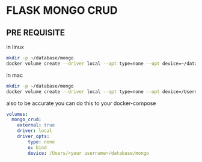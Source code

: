 # FLASK MONGO CRUD 

## PRE REQUISITE
in linux
```bash
mkdir -p ~/database/mongo 
docker volume create --driver local --opt type=none --opt device=~/database/mongo --opt o=bind mongo_crud
```


in mac
```bash
mkdir -p ~/database/mongo 
docker volume create --driver local --opt type=none --opt device=/Users/$USER/database/mongo --opt o=bind mongo_crud
```

also to be accurate you can do this to your docker-compose
```yaml
volumes:
  mongo_crud:
    external: true
    driver: local
    driver_opts:
        type: none
        o: bind
        device: /Users/<your username>/database/mongo

```